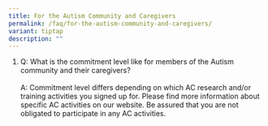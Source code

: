 ```yaml
---
title: For the Autism Community and Caregivers
permalink: /faq/for-the-autism-community-and-caregivers/
variant: tiptap
description: ""
---
```

<ol data-tight="true" class="tight">
<li>
<p>Q: What is the commitment level like for members of the Autism community
and their caregivers?
<br>
<br>A: Commitment level differs depending on which AC research and/or training
activities you signed up for. Please find more information about specific
AC activities on our website. Be assured that you are not obligated to
participate in any AC activities.</p>
</li>
</ol>
<p></p>